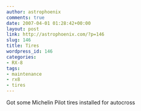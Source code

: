 ```yaml
---
author: astrophoenix
comments: true
date: 2007-04-01 01:28:42+00:00
layout: post
link: http://astrophoenix.com/?p=146
slug: 146
title: Tires
wordpress_id: 146
categories:
- RX-8
tags:
- maintenance
- rx8
- tires
---
```


Got some Michelin Pilot tires installed for autocross
